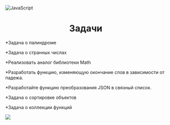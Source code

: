 ![JavaScript](https://img.shields.io/badge/javascript-%23323330.svg?style=for-the-badge&logo=javascript&logoColor=%23F7DF1E)

<h1 align="center" >Задачи</h1>

*Задача о палиндроме

*Задача о странных числах

*Реализовать аналог библиотеки Math

*Разработать функцию, изменяющую окончание слов в зависимости от падежа.

*Разработайте функцию преобразования JSON в связный список.

*Задача о сортировке объектов

*Задача о коллекции функций



![](http://github-profile-summary-cards.vercel.app/api/cards/repos-per-language?username=matyha345&theme=default)